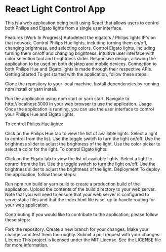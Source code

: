 # React Light Control App
This is a web application being built using React that allows users to control both Philips and Elgato lights from a single user interface.

Features [Work In Progress]
Autodetect the elgato's / Philips lights IP's on that network.
Control Philips Hue lights, including turning them on/off, changing brightness, and selecting colors.
Control Elgato lights, including turning them on/off and changing brightness.
Intuitive user interface with color selection tool and brightness slider.
Responsive design, allowing the application to be used on both desktop and mobile devices.
Connection to both Philips Hue and Elgato lights is made through their respective APIs.
Getting Started
To get started with the application, follow these steps:

Clone the repository to your local machine.
Install dependencies by running npm install or yarn install.

Run the application using npm start or yarn start.
Navigate to http://localhost:3000 in your web browser to use the application.
Usage
Once the application is running, you can use the user interface to control your Philips Hue and Elgato lights.

To control Philips Hue lights:

Click on the Philips Hue tab to view the list of available lights.
Select a light to control from the list.
Use the toggle switch to turn the light on/off.
Use the brightness slider to adjust the brightness of the light.
Use the color picker to select a color for the light.
To control Elgato lights:

Click on the Elgato tab to view the list of available lights.
Select a light to control from the list.
Use the toggle switch to turn the light on/off.
Use the brightness slider to adjust the brightness of the light.
Deployment
To deploy the application, follow these steps:

Run npm run build or yarn build to create a production build of the application.
Upload the contents of the build directory to your web server.
Note that you will need to ensure that your web server is configured to serve static files and that the index.html file is set up to handle routing for your web application.

Contributing
If you would like to contribute to the application, please follow these steps:

Fork the repository.
Create a new branch for your changes.
Make your changes and test them thoroughly.
Submit a pull request with your changes.
License
This project is licensed under the MIT License. See the LICENSE file for more information.
